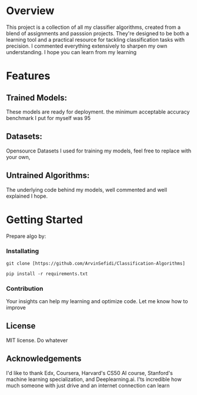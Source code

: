 # Overview
This project is a collection of all my classifier algorithms, created from a blend of assignments and  passsion projects. They're designed to be both a learning tool and a practical resource for tackling classification tasks with precision. I commented everything extensively to sharpen my own understanding. I hope you can learn from my learning

# Features
## Trained Models: 
These models are ready for deployment. the minimum acceptable accuracy benchmark I put for myself was 95
## Datasets: 
Opensource Datasets I used for training my models, feel free to replace with your own, 
## Untrained Algorithms:
The underlying code behind my models, well commented and well explained I hope.
# Getting Started
Prepare algo by:
  ### Installating
    git clone [https://github.com/ArvinSefidi/Classification-Algorithms]
    
    pip install -r requirements.txt
  ### Contribution
  Your insights can help my learning and optimize code. Let me know how to improve

## License
MIT license. Do whatever

## Acknowledgements
I'd like to thank Edx, Coursera, Harvard's CS50 AI course, Stanford's machine learning specialization, and Deeplearning.ai. I'ts incredible how much someone with just drive and an internet connection can learn

